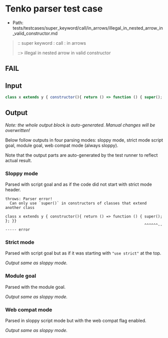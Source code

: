 # Tenko parser test case

- Path: tests/testcases/super_keyword/call/in_arrows/illegal_in_nested_arrow_in_valid_constructor.md

> :: super keyword : call : in arrows
>
> ::> illegal in nested arrow in valid constructor
## FAIL

## Input

`````js
class x extends y { constructor(){ return () => function () { super(); }; }}
`````

## Output

_Note: the whole output block is auto-generated. Manual changes will be overwritten!_

Below follow outputs in four parsing modes: sloppy mode, strict mode script goal, module goal, web compat mode (always sloppy).

Note that the output parts are auto-generated by the test runner to reflect actual result.

### Sloppy mode

Parsed with script goal and as if the code did not start with strict mode header.

`````
throws: Parser error!
  Can only use `super()` in constructors of classes that extend another class

class x extends y { constructor(){ return () => function () { super(); }; }}
                                                              ^^^^^^------- error
`````

### Strict mode

Parsed with script goal but as if it was starting with `"use strict"` at the top.

_Output same as sloppy mode._

### Module goal

Parsed with the module goal.

_Output same as sloppy mode._

### Web compat mode

Parsed in sloppy script mode but with the web compat flag enabled.

_Output same as sloppy mode._
